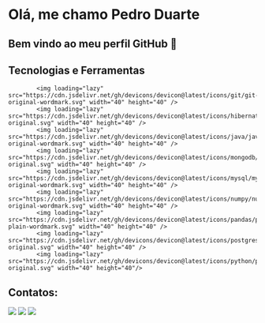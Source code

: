 # Olá, me chamo Pedro Duarte
## Bem vindo ao meu perfil GitHub 👋

## Tecnologias e Ferramentas


            <img loading="lazy" src="https://cdn.jsdelivr.net/gh/devicons/devicon@latest/icons/git/git-original-wordmark.svg" width="40" height="40" /> 
            <img loading="lazy" src="https://cdn.jsdelivr.net/gh/devicons/devicon@latest/icons/hibernate/hibernate-original.svg" width="40" height="40" /> 
            <img loading="lazy" src="https://cdn.jsdelivr.net/gh/devicons/devicon@latest/icons/java/java-original-wordmark.svg" width="40" height="40" />  
            <img loading="lazy" src="https://cdn.jsdelivr.net/gh/devicons/devicon@latest/icons/mongodb/mongodb-original.svg" width="40" height="40" /> 
            <img loading="lazy" src="https://cdn.jsdelivr.net/gh/devicons/devicon@latest/icons/mysql/mysql-original-wordmark.svg" width="40" height="40" /> 
            <img loading="lazy" src="https://cdn.jsdelivr.net/gh/devicons/devicon@latest/icons/numpy/numpy-original-wordmark.svg" width="40" height="40" /> 
            <img loading="lazy" src="https://cdn.jsdelivr.net/gh/devicons/devicon@latest/icons/pandas/pandas-plain-wordmark.svg" width="40" height="40" /> 
            <img loading="lazy" src="https://cdn.jsdelivr.net/gh/devicons/devicon@latest/icons/postgresql/postgresql-original.svg" width="40" height="40" /> 
            <img loading="lazy" src="https://cdn.jsdelivr.net/gh/devicons/devicon@latest/icons/python/python-original.svg" width="40" height="40"/>

## Contatos: 

</div>
<a href="https://www.linkedin.com/in/pedrolimaduarte/" target="_blank"><img loading="lazy" src="https://img.shields.io/badge/-LinkedIn-%230077B5?style=for-the-badge&logo=linkedin&logoColor=white" target="_blank"></a>
<a href="https://www.instagram.com/pedroduuarte/" target="_blank"><img loading="lazy" src="https://img.shields.io/badge/-Instagram-%23E4405F?style=for-the-badge&logo=instagram&logoColor=white" target="_blank"></a> 
<a href="mailto:pdrlimaduarte@gmail.com"><img loading="lazy" src="https://img.shields.io/badge/Gmail-D14836?style=for-the-badge&logo=gmail&logoColor=white" target="_blank"></a>          
          
          
          
          
          
          
          

